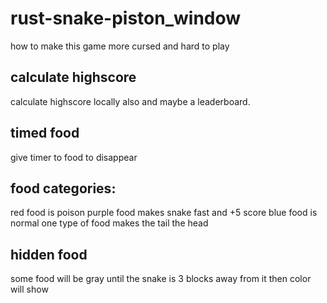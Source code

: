 # rust-snake-piston_window

how to make this game more cursed and hard to play

## calculate highscore
calculate highscore locally also and maybe a leaderboard.

## timed food
give timer to food to disappear

## food categories:
red food is poison
purple food makes snake fast and +5 score
blue food is normal
one type of food makes the tail the head

## hidden food
some food will be gray
until the snake is 3 blocks away from it
then color will show

